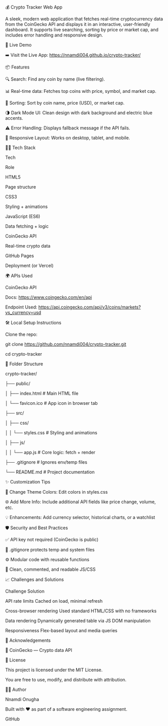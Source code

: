 💰 Crypto Tracker Web App

A sleek, modern web application that fetches real-time cryptocurrency data from the CoinGecko API and displays it in an interactive, user-friendly dashboard. It supports live searching, sorting by price or market cap, and includes error handling and responsive design.



🚀 Live Demo

➡️ Visit the Live App: https://nnamdi004.github.io/crypto-tracker/

📦 Features

🔍 Search: Find any coin by name (live filtering).

📊 Real-time data: Fetches top coins with price, symbol, and market cap.

🧮 Sorting: Sort by coin name, price (USD), or market cap.

🌗 Dark Mode UI: Clean design with dark background and electric blue accents.

⚠️ Error Handling: Displays fallback message if the API fails.

🧭 Responsive Layout: Works on desktop, tablet, and mobile.

🧑‍💻 Tech Stack

Tech

Role

HTML5

Page structure

CSS3

Styling + animations

JavaScript (ES6)

Data fetching + logic

CoinGecko API

Real-time crypto data

GitHub Pages

Deployment (or Vercel)

🌍 APIs Used

CoinGecko API

Docs: https://www.coingecko.com/en/api

Endpoint Used: https://api.coingecko.com/api/v3/coins/markets?vs_currency=usd

🛠️ Local Setup Instructions

Clone the repo: 

git clone https://github.com/nnamdi004/crypto-tracker.git

cd crypto-tracker

📁 Folder Structure


crypto-tracker/


├── public/


│   ├── index.html          # Main HTML file


│   └── favicon.ico         # App icon in browser tab


├── src/


│   ├── css/


│   │   └── styles.css      # Styling and animations


│   ├── js/


│   │   └── app.js          # Core logic: fetch + render


├── .gitignore              # Ignores env/temp files


└── README.md               # Project documentation

✨ Customization Tips

🎨 Change Theme Colors: Edit colors in styles.css

🌐 Add More Info: Include additional API fields like price change, volume, etc.

💡 Enhancements: Add currency selector, historical charts, or a watchlist

🛡️ Security and Best Practices

✅ API key not required (CoinGecko is public)

🧾 .gitignore protects temp and system files

⚙️ Modular code with reusable functions

🧼 Clean, commented, and readable JS/CSS


📈 Challenges and Solutions

Challenge	Solution

API rate limits	Cached on load, minimal refresh

Cross-browser rendering	Used standard HTML/CSS with no frameworks

Data rendering	Dynamically generated table via JS DOM manipulation

Responsiveness	Flex-based layout and media queries


🙏 Acknowledgements

🦎 CoinGecko — Crypto data API


📃 License

This project is licensed under the MIT License.

You are free to use, modify, and distribute with attribution.

👨‍🔬 Author

Nnamdi Onugha

Built with ❤️ as part of a software engineering assignment.

GitHub
